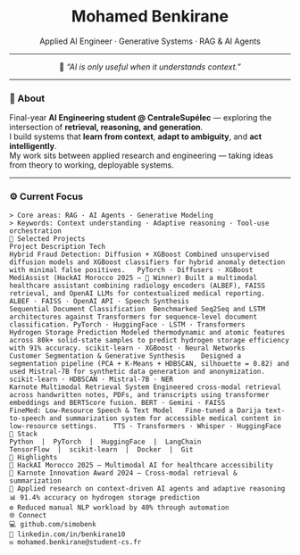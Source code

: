 <!-- simobenk / README.md -->

<h1 align="center" style="font-weight:700">Mohamed Benkirane</h1>
<p align="center">
Applied AI Engineer · Generative Systems · RAG & AI Agents
</p>

---

<div align="center">

🧠 <em>“AI is only useful when it understands context.”</em>

</div>

---

### 🧭 About
Final-year **AI Engineering student @ CentraleSupélec** — exploring the intersection of **retrieval, reasoning, and generation**.  
I build systems that **learn from context**, **adapt to ambiguity**, and **act intelligently**.  
My work sits between applied research and engineering — taking ideas from theory to working, deployable systems.

---

### ⚙️ Current Focus
```text
> Core areas: RAG · AI Agents · Generative Modeling
> Keywords: Context understanding · Adaptive reasoning · Tool-use orchestration
🧠 Selected Projects
Project	Description	Tech
Hybrid Fraud Detection: Diffusion + XGBoost	Combined unsupervised diffusion models and XGBoost classifiers for hybrid anomaly detection with minimal false positives.	PyTorch · Diffusers · XGBoost
MediAssist (HackAI Morocco 2025 – 🥇 Winner)	Built a multimodal healthcare assistant combining radiology encoders (ALBEF), FAISS retrieval, and OpenAI LLMs for contextualized medical reporting.	ALBEF · FAISS · OpenAI API · Speech Synthesis
Sequential Document Classification	Benchmarked Seq2Seq and LSTM architectures against Transformers for sequence-level document classification.	PyTorch · HuggingFace · LSTM · Transformers
Hydrogen Storage Prediction	Modeled thermodynamic and atomic features across 80k+ solid-state samples to predict hydrogen storage efficiency with 91% accuracy.	scikit-learn · XGBoost · Neural Networks
Customer Segmentation & Generative Synthesis	Designed a segmentation pipeline (PCA + K-Means + HDBSCAN, silhouette = 0.82) and used Mistral-7B for synthetic data generation and anonymization.	scikit-learn · HDBSCAN · Mistral-7B · NER
Karnote Multimodal Retrieval System	Engineered cross-modal retrieval across handwritten notes, PDFs, and transcripts using transformer embeddings and BERTScore fusion.	BERT · Gemini · FAISS
FineMed: Low-Resource Speech & Text Model	Fine-tuned a Darija text-to-speech and summarization system for accessible medical content in low-resource settings.	TTS · Transformers · Whisper · HuggingFace
🧩 Stack
Python  |  PyTorch  |  HuggingFace  |  LangChain  
TensorFlow  |  scikit-learn  |  Docker  |  Git
🚀 Highlights
🥇 HackAI Morocco 2025 — Multimodal AI for healthcare accessibility
🧠 Karnote Innovation Award 2024 — Cross-modal retrieval & summarization
🔬 Applied research on context-driven AI agents and adaptive reasoning
📊 91.4% accuracy on hydrogen storage prediction
⚙️ Reduced manual NLP workload by 40% through automation
🌐 Connect
💻 github.com/simobenk
🔗 linkedin.com/in/benkirane10
✉️ mohamed.benkirane@student-cs.fr
